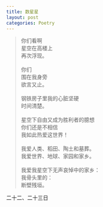 ```yaml
---
title: 数星星
layout: post
categories: Poetry
---
```

>你们看啊<br>星空在高楼上<br>再次浮现。<br><br>你们<br>围在我身旁<br>欲言又止。<br><br>钢铁房子里我的心脏坚硬<br>时间清楚。<br><br>星空下自由又成为胜利者的臆想<br>你们还是不相信<br>我如此热爱这世界！<br><br>我爱人类、稻田、陶土和墓葬。<br>我爱世界、地球、家园和家乡。<br><br>我爱我星空下无声哀悼中的家乡：<br>我骨头里的：<br>断壁残垣。

二十二、二十三日